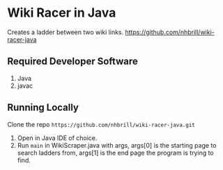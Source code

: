 # Wiki Racer in Java
Creates a ladder between two wiki links.
https://github.com/nhbrill/wiki-racer-java

## Required Developer Software
1. Java
2. javac

## Running Locally
Clone the repo ```https://github.com/nhbrill/wiki-racer-java.git```
1. Open in Java IDE of choice.
2. Run ```main``` in WikiScraper.java with args, args[0] is the starting page to search ladders from, args[1] is the end page the program is trying to find.



